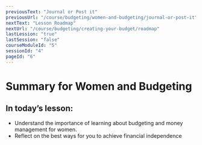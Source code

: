 ```yaml
---
previousText: "Journal or Post it"
previousUrl: "/course/budgeting/women-and-budgeting/journal-or-post-it"
nextText: "Lesson Roadmap"
nextUrl: "/course/budgeting/creating-your-budget/roadmap"
lastLession: "true"
lastSession: "false"
courseModuleId: "5"
sessionId: "4"
pageId: "6"
---
```



# Summary for Women and Budgeting
## In today’s lesson: 
- Understand the importance of learning about budgeting and money management for women.
- Reflect on the best ways for you to achieve financial independence

